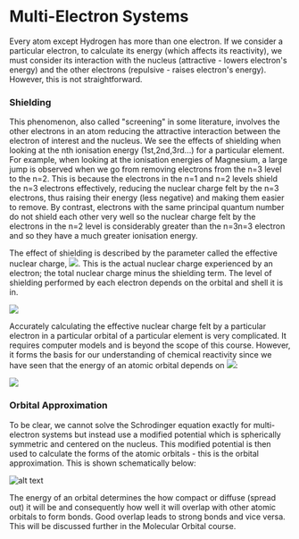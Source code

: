 # Multi-Electron Systems

Every atom except Hydrogen has more than one electron. If we consider a particular electron, to calculate its energy (which affects its reactivity), we must consider its interaction with the nucleus (attractive - lowers electron's energy) and the other electrons (repulsive - raises electron's energy). However, this is not straightforward.
 
### Shielding 
This phenomenon, also called "screening" in some literature, involves the other electrons in an atom reducing the attractive interaction between the electron of interest and the nucleus. We see the effects of shielding when looking at the nth ionisation energy (1st,2nd,3rd...) for a particular element. For example, when looking at the ionisation energies of Magnesium, a large jump is observed when we go from removing electrons from the n=3 level to the n=2. This is because the electrons in the n=1 and n=2 levels shield the n=3 electrons effectively, reducing the nuclear charge felt by the n=3 electrons, thus raising their energy (less negative) and making them easier to remove. By contrast, electrons with the same principal quantum number do not shield each other very well so the nuclear charge felt by the electrons in the n=2 level is considerably greater than the n=3n=3 electron and so they have a much greater ionisation energy. 

The effect of shielding is described by the parameter called the effective nuclear charge, <img src="https://render.githubusercontent.com/render/math?math=\displaystyle Z_{eff}">. This is the actual nuclear charge experienced by an electron; the total nuclear charge minus the shielding term. The level of shielding performed by each electron depends on the orbital and shell it is in.  

<img src="https://render.githubusercontent.com/render/math?math=\displaystyle Z_{eff}=Z-S">

 
Accurately calculating the effective nuclear charge felt by a particular electron in a particular orbital of a particular element is very complicated. It requires computer models and is beyond the scope of this course. However, it forms the basis for our understanding of chemical reactivity since we have seen that the energy of an atomic orbital depends on <img src="https://render.githubusercontent.com/render/math?math=\displaystyle Z_{eff}">:


<img src="https://render.githubusercontent.com/render/math?math=\displaystyle E_n=-\frac{R_HZ^2}{n^2}\rightarrow E_n\propto-\frac{1}{n^2}"> 

### Orbital Approximation

To be clear, we cannot solve the Schrodinger equation exactly for multi-electron systems but instead use a modified potential which is spherically symmetric and centered on the nucleus. This modified potential is then used to calculate the forms of the atomic orbitals - this is the orbital approximation. This is shown schematically below:

![alt text](https://github.com/Oxbridge-Science-Academy/Chemistry_Courses/blob/master/Atomic_Orbitals/Figures/Multi%20electron.png)

The energy of an orbital determines the how compact or diffuse (spread out) it will be and consequently how well it will overlap with other atomic orbitals to form bonds. Good overlap leads to strong bonds and vice versa. This will be discussed further in the Molecular Orbital course. 
